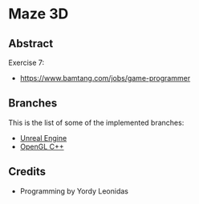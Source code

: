 # Maze 3D

## Abstract

Exercise 7:

* https://www.bamtang.com/jobs/game-programmer

## Branches

This is the list of some of the implemented branches:

* [Unreal Engine](https://github.com)
* [OpenGL C++](https://github.com)

## Credits

* Programming by Yordy Leonidas
